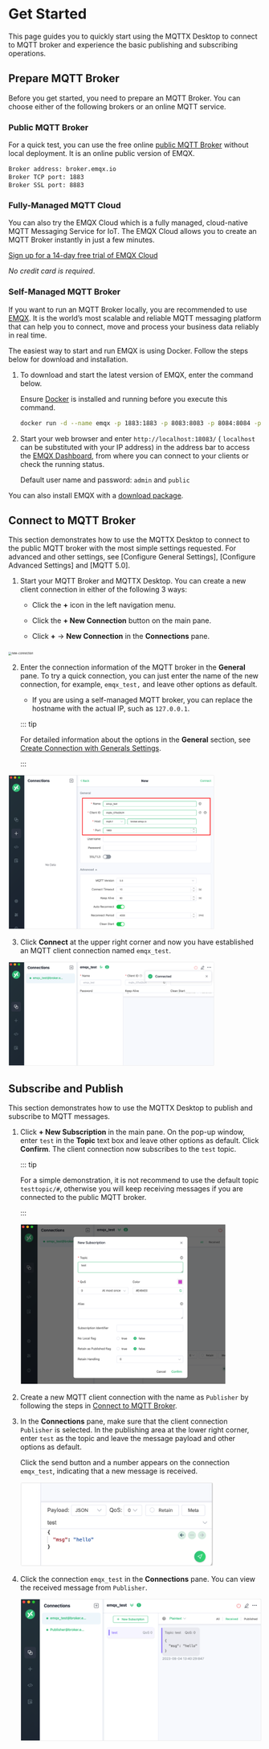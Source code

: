 # Get Started

This page guides you to quickly start using the MQTTX Desktop to connect to MQTT broker and experience the basic publishing and subscribing operations.

## Prepare MQTT Broker

Before you get started, you need to prepare an MQTT Broker. You can choose either of the following brokers or an online MQTT service.

### Public MQTT Broker

For a quick test, you can use the free online [public MQTT Broker](https://www.emqx.com/en/mqtt/public-mqtt5-broker) without local deployment. It is an online public version of EMQX.

```shell
Broker address: broker.emqx.io
Broker TCP port: 1883
Broker SSL port: 8883
```

### Fully-Managed MQTT Cloud

You can also try the EMQX Cloud which is a fully managed, cloud-native MQTT Messaging Service for IoT. The EMQX Cloud allows you to create an MQTT Broker instantly in just a few minutes.

[Sign up for a 14-day free trial of EMQX Cloud](https://www.emqx.com/en/try?product=cloud)

*No credit card is required*.

### Self-Managed MQTT Broker

If you want to run an MQTT Broker locally, you are recommended to use [EMQX](https://www.emqx.com/en/products/emqx). It is the world’s most scalable and reliable MQTT messaging platform that can help you to connect, move and process your business data reliably in real time. 

The easiest way to start and run EMQX is using Docker. Follow the steps below for download and installation.

1. To download and start the latest version of EMQX, enter the command below.

   Ensure [Docker](https://www.docker.com/) is installed and running before you execute this command.

   ```bash
   docker run -d --name emqx -p 1883:1883 -p 8083:8083 -p 8084:8084 -p 8883:8883 -p 18083:18083 emqx/emqx-enterprise:latest
   ```

2. Start your web browser and enter `http://localhost:18083/` ( `localhost` can be substituted with your IP address) in the address bar to access the [EMQX Dashboard](https://docs.emqx.com/en/enterprise/v5.1/dashboard/introduction.html), from where you can connect to your clients or check the running status.

   Default user name and password: `admin` and `public`

You can also install EMQX with a [download package](https://www.emqx.com/en/try?product=enterprise).

## Connect to MQTT Broker

This section demonstrates how to use the MQTTX Desktop to connect to the public MQTT broker with the most simple settings requested. For advanced and other settings, see [Configure General Settings], [Configure Advanced Settings] and [MQTT 5.0]. <!-- Add links later-->

1. Start your MQTT Broker and MQTTX Desktop. You can create a new client connection in either of the following 3 ways:

   - Click the **+** icon in the left navigation menu. 

   - Click the **+ New Connection** button on the main pane.

   - Click **+** -> **New Connection** in the **Connections** pane.  

<img src="/Users/emqx/Documents/MQTTX/docs/desktop/en/quick-start/assets/new-connection.png" alt="new-connection" style="zoom:40%;" />

2. Enter the connection information of the MQTT broker in the **General** pane. To try a quick connection, you can just enter the name of the new connection, for example, `emqx_test,` and leave other options as default. 

   - If you are using a self-managed MQTT broker, you can replace the hostname with the actual IP, such as `127.0.0.1`.

   ::: tip 

   For detailed information about the options in the **General** section, see [Create Connection with Generals Settings](../use-desktop/connect.md).

   :::

<img src="./assets/mqttx-brokerinfo.png" alt="mqttx-brokerinfo" style="zoom:40%;" />

3. Click **Connect** at the upper right corner and now you have established an MQTT client connection named `emqx_test`. 

<img src="./assets/mqttx-connected.png" alt="mqttx-connected" style="zoom:40%;" />

## Subscribe and Publish

This section demonstrates how to use the MQTTX Desktop to publish and subscribe to MQTT messages.

1. Click **+ New Subscription** in the main pane. On the pop-up window, enter `test` in the **Topic** text box and leave other options as default. Click **Confirm**. The client connection now subscribes to the `test` topic.

   ::: tip

   For a simple demonstration, it is not recommend to use the default topic `testtopic/#`, otherwise you will keep receiving messages if you are connected to the public MQTT broker.

   :::

   <img src="./assets/new-subscribe.png" alt="new-subscribe" style="zoom:40%;" />

2. Create a new MQTT client connection with the name as `Publisher` by following the steps in [Connect to MQTT Broker](#connect-to-mqtt-broker).

3. In the **Connections** pane, make sure that the client connection `Publisher` is selected. In the publishing area at the lower right corner, enter `test` as the topic and leave the message payload and other options as default. 

   Click the send button and a number appears on the connection `emqx_test`, indicating that a new message is received.

   <img src="./assets/publish.png" alt="publish" style="zoom:40%;" />

4. Click the connection `emqx_test` in the **Connections** pane. You can view the received message from `Publisher`.

   <img src="./assets/receive.png" alt="receive" style="zoom:50%;" />
